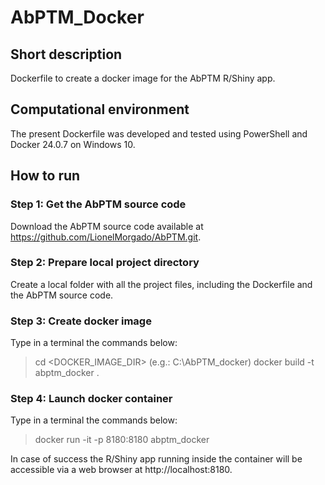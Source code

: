 # AbPTM_Docker

## Short description
Dockerfile to create a docker image for the AbPTM R/Shiny app.

## Computational environment
The present Dockerfile was developed and tested using PowerShell and Docker 24.0.7 on Windows 10.

## How to run
### Step 1: Get the AbPTM source code
Download the AbPTM source code available at https://github.com/LionelMorgado/AbPTM.git.
### Step 2: Prepare local project directory
Create a local folder with all the project files, including the Dockerfile and the AbPTM source code.
### Step 3: Create docker image
Type in a terminal the commands below:
>cd <DOCKER_IMAGE_DIR> (e.g.: C:\AbPTM_docker)
>docker build -t abptm_docker .
### Step 4: Launch docker container
Type in a terminal the commands below:
>docker run -it -p 8180:8180 abptm_docker

In case of success the R/Shiny app running inside the container will be accessible via a web browser at http://localhost:8180.
